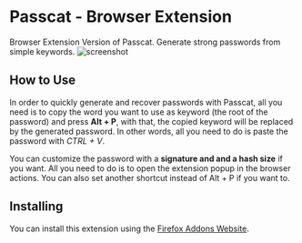 # Passcat - Browser Extension
Browser Extension Version of Passcat. Generate strong passwords from simple keywords.
![screenshot](https://user-images.githubusercontent.com/29918030/128428056-d4990213-52dc-4890-8eea-2389e7196334.png)

## How to Use
In order to quickly generate and recover passwords with Passcat, all you need is to copy the word you want to use as keyword (the root of the password) and press **Alt + P**, with that, the copied keyword will be replaced by the generated password. In other words, all you need to do is paste the password with *CTRL + V*.

You can customize the password with a **signature and and a hash size** if you want. All you need to do is to open the extension popup in the browser actions. You can also set another shortcut instead of Alt + P if you want to.

## Installing
You can install this extension using the [Firefox Addons Website](https://addons.mozilla.org/pt-BR/firefox/addon/passcat/).
